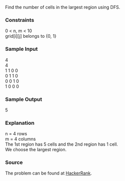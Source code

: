Find the number of cells in the largest region using DFS.

### Constraints
0 < n, m < 10  
grid[i][j] belongs to {0, 1}  

### Sample Input
4  
4  
1 1 0 0  
0 1 1 0  
0 0 1 0  
1 0 0 0  

### Sample Output
5  

### Explanation
n = 4 rows  
m = 4 columns   
The 1st region has 5 cells and the 2nd region has 1 cell.  
We choose the largest region.  

### Source
The problem can be found at [HackerRank](https://www.hackerrank.com/challenges/ctci-connected-cell-in-a-grid/problem?h_l=interview&playlist_slugs%5B%5D%5B%5D=interview-preparation-kit&playlist_slugs%5B%5D%5B%5D=graphs).